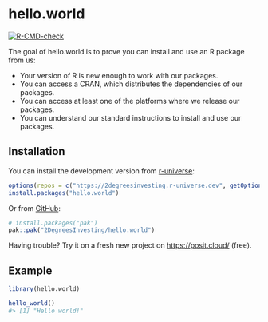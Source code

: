 
<!-- README.md is generated from README.Rmd. Please edit that file -->

# hello.world

<!-- badges: start -->

[![R-CMD-check](https://github.com/2DegreesInvesting/hello.world/actions/workflows/R-CMD-check.yaml/badge.svg)](https://github.com/2DegreesInvesting/hello.world/actions/workflows/R-CMD-check.yaml)
<!-- badges: end -->

The goal of hello.world is to prove you can install and use an R package
from us:

- Your version of R is new enough to work with our packages.
- You can access a CRAN, which distributes the dependencies of our
  packages.
- You can access at least one of the platforms where we release our
  packages.
- You can understand our standard instructions to install and use our
  packages.

## Installation

You can install the development version from
[r-universe](https://r-universe.dev/):

``` r
options(repos = c("https://2degreesinvesting.r-universe.dev", getOption("repos")))
install.packages("hello.world")
```

Or from [GitHub](https://github.com/):

``` r
# install.packages("pak")
pak::pak("2DegreesInvesting/hello.world")
```

Having trouble? Try it on a fresh new project on <https://posit.cloud/>
(free).

## Example

``` r
library(hello.world)

hello_world()
#> [1] "Hello world!"
```
